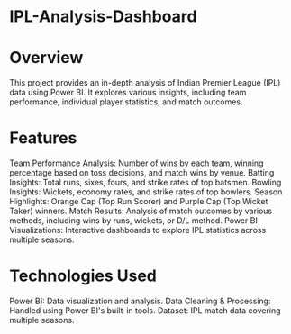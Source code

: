 # IPL-Analysis-Dashboard
# Overview
This project provides an in-depth analysis of Indian Premier League (IPL) data using Power BI. It explores various insights, including team performance, individual player statistics, and match outcomes.

# Features
Team Performance Analysis: Number of wins by each team, winning percentage based on toss decisions, and match wins by venue.
Batting Insights: Total runs, sixes, fours, and strike rates of top batsmen.
Bowling Insights: Wickets, economy rates, and strike rates of top bowlers.
Season Highlights: Orange Cap (Top Run Scorer) and Purple Cap (Top Wicket Taker) winners.
Match Results: Analysis of match outcomes by various methods, including wins by runs, wickets, or D/L method.
Power BI Visualizations: Interactive dashboards to explore IPL statistics across multiple seasons.

# Technologies Used
Power BI: Data visualization and analysis.
Data Cleaning & Processing: Handled using Power BI's built-in tools.
Dataset: IPL match data covering multiple seasons.
